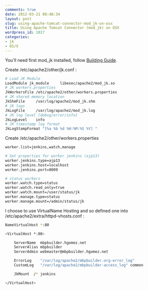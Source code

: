 ```yaml
---
comments: true
date: 2012-03-21 08:48:34
layout: post
slug: using-apache-tomcat-connector-mod_jk-on-osx
title: Using Apache Tomcat Connector (mod_jk) on OSX
wordpress_id: 1017
categories:
- jk
- OS/X
---
```


You'll need first mod_jk installed, follow [Building Guide](http://blog.hgomez.net/2012/03/21/building-universal-apache-tomcat-connector-mod_jk-on-osx/).

Create /etc/apache2/other/jk.conf :

``` bash
# Load JK Module
LoadModule jk_module     libexec/apache2/mod_jk.so
# JK workers.properties
JkWorkersFile /etc/apache2/other/workers.properties
# JK shared memory location
JkShmFile     /var/log/apache2/mod_jk.shm
# JK logs
JkLogFile     /var/log/apache2/mod_jk.log
# JK log level [debug/error/info]
JkLogLevel    info
# JK timestamp log format
JkLogStampFormat "[%a %b %d %H:%M:%S %Y] "
```

Create /etc/apache2/other/workers.properties

``` bash
worker.list=jenkins,watch,manage

# Set properties for worker jenkins (ajp13)
worker.jenkins.type=ajp13
worker.jenkins.host=localhost
worker.jenkins.port=8009

# status workers
worker.watch.type=status
worker.watch.read_only=true
worker.watch.mount=/user/status/jk
worker.manage.type=status
worker.manage.mount=/admin/status/jk
```

I choose to use VirtualName Hosting and so defined one into /etc/apache2/extra/httpd-vhosts.conf :

``` bash
NameVirtualHost *:80

<VirtualHost *:80>

    ServerName  mbpbuilder.hgomez.net
    ServerAlias mbpbuilder
    ServerAdmin webmaster@mbpbuilder.hgomez.net

    ErrorLog    "/var/log/apache2/mbpbuilder.org-error_log"
    CustomLog   "/var/log/apache2/mbpbuilder-access_log" common

    JkMount  /* jenkins

</VirtualHost>
```
